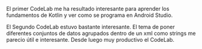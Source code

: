 El primer CodeLab me ha resultado interesante para aprender los fundamentos de Kotlin y ver como se programa en Android Studio.

El Segundo CodeLab estuvo bastante interesante. El tema de poner diferentes conjuntos de datos agrupados dentro de un xml como strings me parecio útil e interesante. Desde luego muy productivo el CodeLab.
